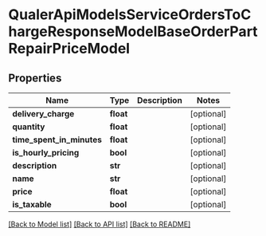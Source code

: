 # QualerApiModelsServiceOrdersToChargeResponseModelBaseOrderPartRepairPriceModel

## Properties
Name | Type | Description | Notes
------------ | ------------- | ------------- | -------------
**delivery_charge** | **float** |  | [optional] 
**quantity** | **float** |  | [optional] 
**time_spent_in_minutes** | **float** |  | [optional] 
**is_hourly_pricing** | **bool** |  | [optional] 
**description** | **str** |  | [optional] 
**name** | **str** |  | [optional] 
**price** | **float** |  | [optional] 
**is_taxable** | **bool** |  | [optional] 

[[Back to Model list]](../README.md#documentation-for-models) [[Back to API list]](../README.md#documentation-for-api-endpoints) [[Back to README]](../README.md)


